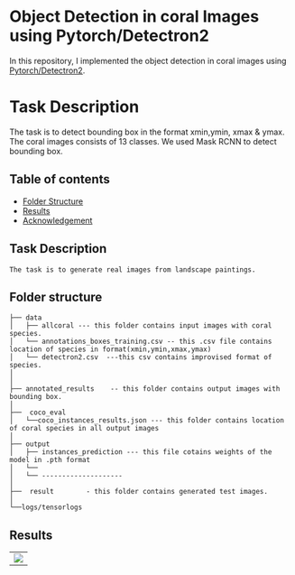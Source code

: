 # Object Detection in coral Images using Pytorch/Detectron2
In this repository,  I implemented the object detection in coral images using [Pytorch/Detectron2](https://github.com/facebookresearch/detectron2).
# Task Description
The task is to detect bounding box in the format xmin,ymin, xmax & ymax. The coral images consists of 13 classes.
We used Mask RCNN to detect bounding box.

## Table of contents
* [Folder Structure](#FolderStructure)
* [Results](#Results)
* [Acknowledgement](#Acknowledgement)
## Task Description

```
The task is to generate real images from landscape paintings.
```
Folder structure
--------------

```
├── data
│   ├── allcoral --- this folder contains input images with coral species.
│   └── annotations_boxes_training.csv -- this .csv file contains location of species in format(xmin,ymin,xmax,ymax)
│   └── detectron2.csv  ---this csv contains improvised format of species.
│
│
├── annotated_results    -- this folder contains output images with bounding box.
│
├──  coco_eval     
│   └──coco_instances_results.json --- this folder contains location of coral species in all output images
│  
├── output
│   ├── instances_prediction --- this file cotains weights of the model in .pth format
│   └── 
│   └── --------------------
│   
├──  result        - this folder contains generated test images.
│ 
└──logs/tensorlogs     

```

## Results

<table>
    <tr>
    <td>
     <img src="https://github.com/Nisnab/coralchallenge/blob/main/download.png?raw=true" />
    </td>
      </tr>
  
  </table>
